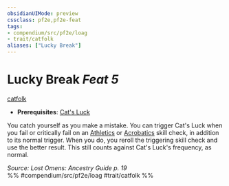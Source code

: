 ```yaml
---
obsidianUIMode: preview
cssclass: pf2e,pf2e-feat
tags:
- compendium/src/pf2e/loag
- trait/catfolk
aliases: ["Lucky Break"]
---
```

# Lucky Break  *Feat 5*  
[catfolk](/rules/traits/catfolk-b1.md)  

- **Prerequisites**: [Cat's Luck](/compendium/feats/cats-luck-apg.md)

You catch yourself as you make a mistake. You can trigger Cat's Luck when you fail or critically fail on an [Athletics](/compendium/skills.md#Athletics) or [Acrobatics](/compendium/skills.md#Acrobatics) skill check, in addition to its normal trigger. When you do, you reroll the triggering skill check and use the better result. This still counts against Cat's Luck's frequency, as normal.

*Source: Lost Omens: Ancestry Guide p. 19*  
%% #compendium/src/pf2e/loag #trait/catfolk %%